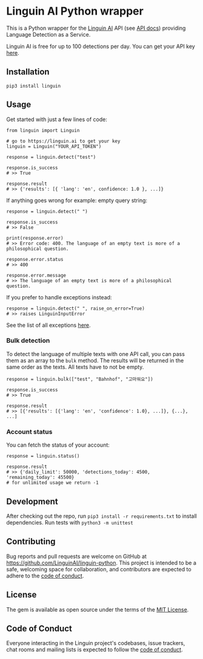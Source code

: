 # Linguin AI Python wrapper

This is a Python wrapper for the [Linguin AI](https://linguin.ai) API (see [API docs](https://linguin.ai/api-docs/v1)) providing Language Detection as a Service.

Linguin AI is free for up to 100 detections per day. You can get your API key [here](https://linguin.ai).

## Installation

```
pip3 install linguin
```

## Usage

Get started with just a few lines of code:

```
from linguin import Linguin

# go to https://linguin.ai to get your key
linguin = Linguin("YOUR_API_TOKEN")

response = linguin.detect("test")

response.is_success
# >> True

response.result
# >> {'results': [{ 'lang': 'en', confidence: 1.0 }, ...]}
```

If anything goes wrong for example: empty query string:

```
response = linguin.detect(" ")
    
response.is_success
# >> False
   
print(response.error)
# >> Error code: 400. The language of an empty text is more of a philosophical question.

response.error.status
# >> 400

response.error.message
# >> The language of an empty text is more of a philosophical question.
```

If you prefer to handle exceptions instead:

```
response = linguin.detect(" ", raise_on_error=True)
# >> raises LinguinInputError
```

See the list of all exceptions [here](https://github.com/LinguinAI/linguin-python/blob/main/linguin/exceptions.py).

### Bulk detection

To detect the language of multiple texts with one API call, you can pass them as an array to the `bulk` method.
The results will be returned in the same order as the texts. All texts have to not be empty.

```
response = linguin.bulk(["test", "Bahnhof", "고마워요"])

response.is_success
# >> True

response.result
# >> [{'results': [{'lang': 'en', 'confidence': 1.0}, ...]}, {...}, ...]
```

### Account status

You can fetch the status of your account:

```
response = linguin.status()

response.result
# >> {'daily_limit': 50000, 'detections_today': 4500, 'remaining_today': 45500}
# for unlimited usage we return -1
```

## Development

After checking out the repo, run `pip3 install -r requirements.txt` to install dependencies.
Run tests with `python3 -m unittest`

## Contributing

Bug reports and pull requests are welcome on GitHub at https://github.com/LinguinAI/linguin-python. This project is intended to be a safe, welcoming space for collaboration, and contributors are expected to adhere to the [code of conduct](https://github.com/LinguinAI/linguin-python/blob/master/CODE_OF_CONDUCT.md).

## License

The gem is available as open source under the terms of the [MIT License](https://opensource.org/licenses/MIT).

## Code of Conduct

Everyone interacting in the Linguin project's codebases, issue trackers, chat rooms and mailing lists is expected to follow the [code of conduct](https://github.com/LinguinAI/linguin-python/blob/master/CODE_OF_CONDUCT.md).
